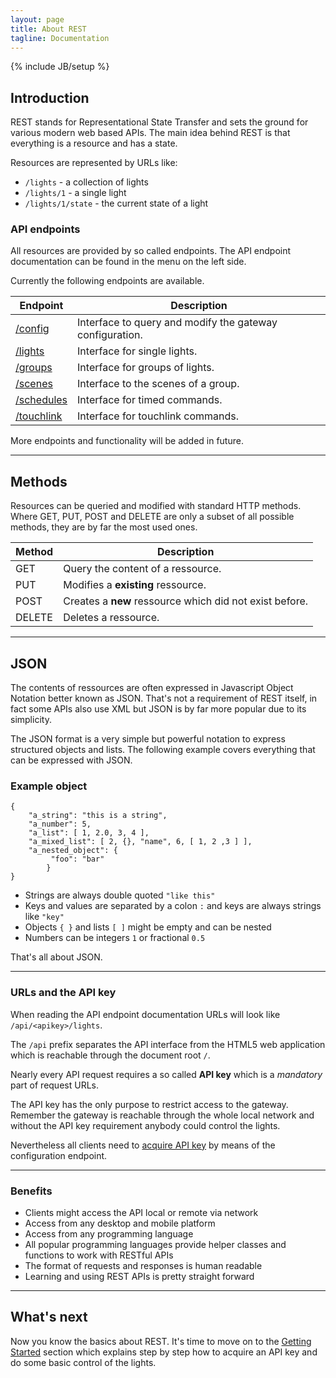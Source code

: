 ```yaml
---
layout: page
title: About REST
tagline: Documentation
---
```

{% include JB/setup %}

## Introduction

REST stands for Representational State Transfer and sets the ground for various modern web based APIs.
The main idea behind REST is that everything is a resource and has a state.

Resources are represented by URLs like:

- `/lights` - a collection of lights
- `/lights/1` - a single light
- `/lights/1/state` - the current state of a light

### API endpoints

All resources are provided by so called endpoints. The API endpoint documentation can be found in the menu on the left side.

Currently the following endpoints are available.

<table class="table table-bordered">
	<thead>
		<tr><th>Endpoint</th><th>Description</th></tr>
	</thead>
	<tbody>
		<tr>
			<td><a href="{{BASE_PATH}}/configuration">/config</a></td>
			<td>Interface to query and modify the gateway configuration.</td>
		</tr>
		<tr>
			<td><a href="{{BASE_PATH}}/lights">/lights</a></td>
			<td>Interface for single lights.</td>
		</tr>
		<tr>
			<td><a href="{{BASE_PATH}}/groups">/groups</a></td>
			<td>Interface for groups of lights.</td>
		</tr>
		<tr>
			<td><a href="{{BASE_PATH}}/scenes">/scenes</a></td>
			<td>Interface to the scenes of a group.</td>
		</tr>
		<tr>
			<td><a href="{{BASE_PATH}}/schedules">/schedules</a></td>
			<td>Interface for timed commands.</td>
		</tr>
		<tr>
			<td><a href="{{BASE_PATH}}/touchlink">/touchlink</a></td>
			<td>Interface for touchlink commands.</td>
		</tr>
	</tbody>
</table>

More endpoints and functionality will be added in future.

------------------------------------------------------

## Methods

Resources can be queried and modified with standard HTTP methods. Where GET, PUT, POST and DELETE are only a subset of all possible methods, they are by far the most used ones.

<table class="table table-bordered">
	<thead><tr><th>Method</th><th>Description</th></tr></thead>
	<tbody>
		<tr><td>GET</td><td>Query the content of a ressource.</td></tr>
		<tr><td>PUT</td><td>Modifies a <strong>existing</strong> ressource.</td></tr>
		<tr><td>POST</td><td>Creates a <strong>new</strong> ressource which did not exist before.</td></tr>
		<tr><td>DELETE</td><td>Deletes a ressource.</td></tr>
	</tbody>
</table>

------------------------------------------------------

## JSON

The contents of ressources are often expressed in Javascript Object Notation better known as JSON. That's not a requirement of REST itself, in fact some APIs also use XML but JSON is by far more popular due to its simplicity.

The JSON format is a very simple but powerful notation to express structured objects and lists. The following example covers everything that can be expressed with JSON.

### Example object

	{
		"a_string": "this is a string",
		"a_number": 5,
		"a_list": [ 1, 2.0, 3, 4 ],
		"a_mixed_list": [ 2, {}, "name", 6, [ 1, 2 ,3 ] ],
		"a_nested_object": {
			 "foo": "bar"
			}
	}

 - Strings are always double quoted `"like this"`
 - Keys and values are separated by a colon `:` and keys are always strings like `"key"`
 - Objects `{ }` and lists `[ ]` might be empty and can be nested
 - Numbers can be integers `1` or fractional `0.5`

That's all about JSON.

------------------------------------------------------

### URLs and the API key

When reading the API endpoint documentation URLs will look like `/api/<apikey>/lights`.

The `/api` prefix separates the API interface from the HTML5 web application which is reachable through the document root `/`.

Nearly every API request requires a so called **API key** which is a _mandatory_ part of request URLs.

The API key has the only purpose to restrict access to the gateway. Remember the gateway is reachable through the whole local network and without the API key requirement anybody could control the lights.

Nevertheless all clients need to [acquire API key]({{BASE_PATH}}/configuration#aquireapikey) by means of the configuration endpoint.

------------------------------------------------------

### Benefits

 - Clients might access the API local or remote via network
 - Access from any desktop and mobile platform
 - Access from any programming language
 - All popular programming languages provide helper classes and functions to work with RESTful APIs
 - The format of requests and responses is human readable
 - Learning and using REST APIs is pretty straight forward

------------------------------------------------------

## What's next
Now you know the basics about REST. It's time to move on to the [Getting Started]({{BASE_PATH}}/getting_started) section which explains step by step how to acquire an API key and do some basic control of the lights.
